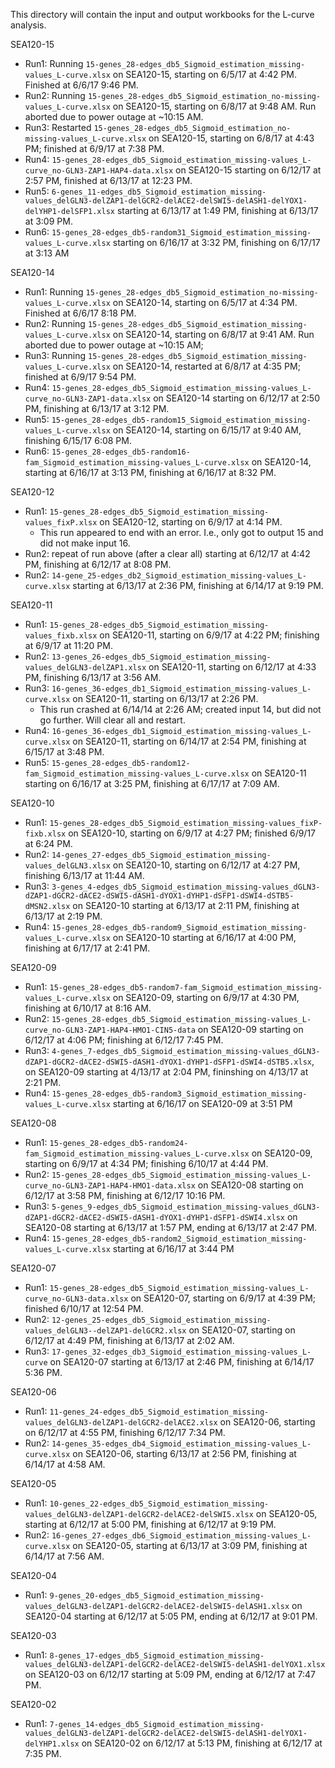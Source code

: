 This directory will contain the input and output workbooks for the L-curve analysis.

SEA120-15
* Run1: Running `15-genes_28-edges_db5_Sigmoid_estimation_missing-values_L-curve.xlsx` on SEA120-15, starting on 6/5/17 at 4:42 PM.  Finished at 6/6/17 9:46 PM.
* Run2: Running `15-genes_28-edges_db5_Sigmoid_estimation_no-missing-values_L-curve.xlsx` on SEA120-15, starting on 6/8/17 at 9:48 AM. Run aborted due to power outage at ~10:15 AM.
* Run3: Restarted `15-genes_28-edges_db5_Sigmoid_estimation_no-missing-values_L-curve.xlsx` on SEA120-15, starting on 6/8/17 at 4:43 PM; finished at 6/9/17 at 7:38 PM.
* Run4: `15-genes_28-edges_db5_Sigmoid_estimation_missing-values_L-curve_no-GLN3-ZAP1-HAP4-data.xlsx` on SEA120-15 starting on 6/12/17 at 2:57 PM, finished at 6/13/17 at 12:23 PM.
* Run5: `6-genes_11-edges_db5_Sigmoid_estimation_missing-values_delGLN3-delZAP1-delGCR2-delACE2-delSWI5-delASH1-delYOX1-delYHP1-delSFP1.xlsx` starting at 6/13/17 at 1:49 PM, finishing at 6/13/17 at 3:09 PM.
* Run6: `15-genes_28-edges_db5-random31_Sigmoid_estimation_missing-values_L-curve.xlsx` starting on 6/16/17 at 3:32 PM, finishing on 6/17/17 at 3:13 AM

SEA120-14
* Run1: Running `15-genes_28-edges_db5_Sigmoid_estimation_no-missing-values_L-curve.xlsx` on SEA120-14, starting on 6/5/17 at 4:34 PM.  Finished at 6/6/17 8:18 PM.
* Run2: Running `15-genes_28-edges_db5_Sigmoid_estimation_missing-values_L-curve.xlsx` on SEA120-14, starting on 6/8/17 at 9:41 AM.  Run aborted due to power outage at ~10:15 AM;
* Run3: Running `15-genes_28-edges_db5_Sigmoid_estimation_missing-values_L-curve.xlsx` on SEA120-14, restarted at 6/8/17 at 4:35 PM; finished at 6/9/17 9:54 PM.
* Run4: `15-genes_28-edges_db5_Sigmoid_estimation_missing-values_L-curve_no-GLN3-ZAP1-data.xlsx` on SEA120-14 starting on 6/12/17 at 2:50 PM, finishing at 6/13/17 at 3:12 PM.
* Run5: `15-genes_28-edges_db5-random15_Sigmoid_estimation_missing-values_L-curve.xlsx` on SEA120-14, starting on 6/15/17 at 9:40 AM, finishing 6/15/17 6:08 PM.
* Run6: `15-genes_28-edges_db5-random16-fam_Sigmoid_estimation_missing-values_L-curve.xlsx` on SEA120-14, starting at 6/16/17 at 3:13 PM, finishing at 6/16/17 at 8:32 PM.

SEA120-12
* Run1: `15-genes_28-edges_db5_Sigmoid_estimation_missing-values_fixP.xlsx` on SEA120-12, starting on 6/9/17 at 4:14 PM.
    * This run appeared to end with an error.  I.e., only got to output 15 and did not make input 16.
* Run2: repeat of run above (after a clear all) starting at 6/12/17 at 4:42 PM, finishing at 6/12/17 at 8:08 PM.
* Run2: `14-gene_25-edges_db2_Sigmoid_estimation_missing-values_L-curve.xlsx` starting at 6/13/17 at 2:36 PM, finishing at 6/14/17 at 9:19 PM.

SEA120-11
* Run1: `15-genes_28-edges_db5_Sigmoid_estimation_missing-values_fixb.xlsx` on SEA120-11, starting on 6/9/17 at 4:22 PM; finishing at 6/9/17 at 11:20 PM.
* Run2: `13-genes_26-edges_db5_Sigmoid_estimation_missing-values_delGLN3-delZAP1.xlsx` on SEA120-11, starting on 6/12/17 at 4:33 PM, finishing 6/13/17 at 3:56 AM.
* Run3: `16-genes_36-edges_db1_Sigmoid_estimation_missing-values_L-curve.xlsx` on SEA120-11, starting on 6/13/17 at 2:26 PM.
    * This run crashed at 6/14/14 at 2:26 AM; created input 14, but did not go further.  Will clear all and restart.
* Run4: `16-genes_36-edges_db1_Sigmoid_estimation_missing-values_L-curve.xlsx` on SEA120-11, starting on 6/14/17 at 2:54 PM, finishing at 6/15/17 at 3:48 PM.
* Run5: `15-genes_28-edges_db5-random12-fam_Sigmoid_estimation_missing-values_L-curve.xlsx` on SEA120-11 starting on 6/16/17 at 3:25 PM, finishing at 6/17/17 at 7:09 AM.

SEA120-10
* Run1: `15-genes_28-edges_db5_Sigmoid_estimation_missing-values_fixP-fixb.xlsx` on SEA120-10, starting on 6/9/17 at 4:27 PM; finished 6/9/17 at 6:24 PM.
* Run2: `14-genes_27-edges_db5_Sigmoid_estimation_missing-values_delGLN3.xlsx` on SEA120-10, starting on 6/12/17 at 4:27 PM, finishing 6/13/17 at 11:44 AM.
* Run3: `3-genes_4-edges_db5_Sigmoid_estimation_missing-values_dGLN3-dZAP1-dGCR2-dACE2-dSWI5-dASH1-dYOX1-dYHP1-dSFP1-dSWI4-dSTB5-dMSN2.xlsx` on SEA120-10 starting at 6/13/17 at 2:11 PM, finishing at 6/13/17 at 2:19 PM.
* Run4: `15-genes_28-edges_db5-random9_Sigmoid_estimation_missing-values_L-curve.xlsx` on SEA120-10 starting at 6/16/17 at 4:00 PM, finishing at 6/17/17 at 2:41 PM.

SEA120-09
* Run1: `15-genes_28-edges_db5-random7-fam_Sigmoid_estimation_missing-values_L-curve.xlsx` on SEA120-09, starting on 6/9/17 at 4:30 PM, finishing at 6/10/17 at 8:16 AM.
* Run2: `15-genes_28-edges_db5_Sigmoid_estimation_missing-values_L-curve_no-GLN3-ZAP1-HAP4-HMO1-CIN5-data` on SEA120-09 starting on 6/12/17 at 4:06 PM; finishing at 6/12/17 7:45 PM.
* Run3: `4-genes_7-edges_db5_Sigmoid_estimation_missing-values_dGLN3-dZAP1-dGCR2-dACE2-dSWI5-dASH1-dYOX1-dYHP1-dSFP1-dSWI4-dSTB5.xlsx`, on SEA120-09 starting at 4/13/17 at 2:04 PM, fininshing on 4/13/17 at 2:21 PM.
* Run4: `15-genes_28-edges_db5-random3_Sigmoid_estimation_missing-values_L-curve.xlsx` starting at 6/16/17 on SEA120-09 at 3:51 PM

SEA120-08
* Run1: `15-genes_28-edges_db5-random24-fam_Sigmoid_estimation_missing-values_L-curve.xlsx` on SEA120-09, starting on 6/9/17 at 4:34 PM; finishing 6/10/17 at 4:44 PM.
* Run2: `15-genes_28-edges_db5_Sigmoid_estimation_missing-values_L-curve_no-GLN3-ZAP1-HAP4-HMO1-data.xlsx` on SEA120-08 starting on 6/12/17 at 3:58 PM, finishing at 6/12/17 10:16 PM.
* Run3: `5-genes_9-edges_db5_Sigmoid_estimation_missing-values_dGLN3-dZAP1-dGCR2-dACE2-dSWI5-dASH1-dYOX1-dYHP1-dSFP1-dSWI4.xlsx` on SEA120-08 starting at 6/13/17 at 1:57 PM, ending at 6/13/17 at 2:47 PM.
* Run4: `15-genes_28-edges_db5-random2_Sigmoid_estimation_missing-values_L-curve.xlsx` starting at 6/16/17 at 3:44 PM

SEA120-07
* Run1: `15-genes_28-edges_db5_Sigmoid_estimation_missing-values_L-curve_no-GLN3-data.xlsx` on SEA120-07, starting on 6/9/17 at 4:39 PM; finished 6/10/17 at 12:54 PM.
* Run2: `12-genes_25-edges_db5_Sigmoid_estimation_missing-values_delGLN3--delZAP1-delGCR2.xlsx` on SEA120-07, starting on 6/12/17 at 4:49 PM, finishing at 6/13/17 at 2:02 AM.
* Run3: `17-genes_32-edges_db3_Sigmoid_estimation_missing-values_L-curve` on SEA120-07 starting at 6/13/17 at 2:46 PM, finishing at 6/14/17 5:36 PM.

SEA120-06
* Run1: `11-genes_24-edges_db5_Sigmoid_estimation_missing-values_delGLN3-delZAP1-delGCR2-delACE2.xlsx` on SEA120-06, starting on 6/12/17 at 4:55 PM, finishing 6/12/17 7:34 PM.
* Run2: `14-genes_35-edges_db4_Sigmoid_estimation_missing-values_L-curve.xlsx` on SEA120-06, starting 6/13/17 at 2:56 PM, finishing at 6/14/17 at 4:58 AM.

SEA120-05
* Run1: `10-genes_22-edges_db5_Sigmoid_estimation_missing-values_delGLN3-delZAP1-delGCR2-delACE2-delSWI5.xlsx` on SEA120-05, starting at 6/12/17 at 5:00 PM, finishing at 6/12/17 at 9:19 PM.
* Run2: `16-genes_27-edges_db6_Sigmoid_estimation_missing-values_L-curve.xlsx` on SEA120-05, starting at 6/13/17 at 3:09 PM, finishing at 6/14/17 at 7:56 AM.

SEA120-04
* Run1: `9-genes_20-edges_db5_Sigmoid_estimation_missing-values_delGLN3-delZAP1-delGCR2-delACE2-delSWI5-delASH1.xlsx` on SEA120-04 starting at 6/12/17 at 5:05 PM, ending at 6/12/17 at 9:01 PM.

SEA120-03
* Run1: `8-genes_17-edges_db5_Sigmoid_estimation_missing-values_delGLN3-delZAP1-delGCR2-delACE2-delSWI5-delASH1-delYOX1.xlsx` on SEA120-03 on 6/12/17 starting at 5:09 PM, ending at 6/12/17 at 7:47 PM.

SEA120-02
* Run1: `7-genes_14-edges_db5_Sigmoid_estimation_missing-values_delGLN3-delZAP1-delGCR2-delACE2-delSWI5-delASH1-delYOX1-delYHP1.xlsx` on SEA120-02 on 6/12/17 at 5:13 PM, finishing at 6/12/17 at 7:35 PM.
